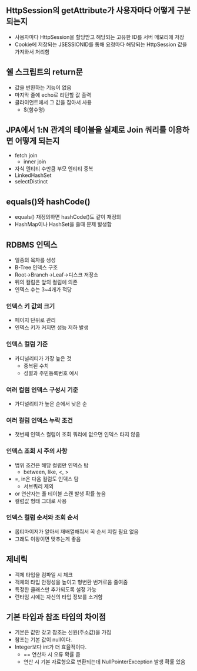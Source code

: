 ## HttpSession의 getAttribute가 사용자마다 어떻게 구분되는지
* 사용자마다 HttpSession을 할당받고 해당되는 고유한 ID를 서버 메모리에 저장
* Cookie에 저장되는 JSESSIONID를 통해 요청마다 해당되는 HttpSession 값을 가져와서 처리함

## 쉘 스크립트의 return문
* 값을 반환하는 기능이 없음
* 마지막 줄에 echo로 리턴할 값 출력
* 클라이언트에서 그 값을 잡아서 사용
  * $(함수명)

## JPA에서 1:N 관계의 테이블을 실제로 Join 쿼리를 이용하면 어떻게 되는지
* fetch join
  * inner join
* 자식 엔티티 수만큼 부모 엔티티 중복
* LinkedHashSet
* selectDistinct

## equals()와 hashCode()
* equals() 재정의하면 hashCode()도 같이 재정의
* HashMap이나 HashSet을 쓸때 문제 발생함

## RDBMS 인덱스
* 일종의 목차를 생성
* B-Tree 인덱스 구조
* Root->Branch->Leaf->디스크 저장소
* 뒤의 컬럼은 앞의 컬럼에 의존
* 인덱스 수는 3~4개가 적당

### 인덱스 키 값의 크기
* 페이지 단위로 관리
* 인덱스 키가 커지면 성능 저하 발생

### 인덱스 컬럼 기준
* 카디널리티가 가장 높은 것
  * 중복된 수치
  * 성별과 주민등록번호 예시

### 여러 컬럼 인덱스 구성시 기준
* 가디널리티가 높은 순에서 낮은 순

### 여러 컬럼 인덱스 누락 조건
* 첫번째 인덱스 컬럼이 조회 쿼리에 없으면 인덱스 타지 않음

### 인덱스 조회 시 주의 사항
* 범위 조건은 해당 컬럼만 인덱스 탐
  * between, like, <, >
* =, in은 다음 컬럼도 인덱스 탐
  * 서브쿼리 제외
* or 연산자는 풀 테이블 스캔 발생 확률 높음
* 컬럼값 형태 그대로 사용

### 인덱스 컬럼 순서와 조회 순서
* 옵티마이저가 알아서 재배열해줘서 꼭 순서 지킬 필요 없음
* 그래도 이왕이면 맞추는게 좋음

## 제네릭
* 객체 타입을 컴파일 시 체크
* 객체의 타입 안정성을 높이고 형변환 번거로움 줄여줌
* 특정한 클래스만 추가되도록 설정 가능
* 런타임 시에는 자신의 타입 정보를 소거함

## 기본 타입과 참조 타입의 차이점
* 기본은 값만 갖고 참조는 신원(주소값)을 가짐
* 참조는 기본 값이 null이다.
* Integer보다 int가 더 효율적이다.
  * == 연산자 시 오류 확률 큼
  * 연산 시 기본 자료형으로 변환되는데 NullPointerException 발생 확률 있음


